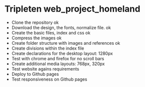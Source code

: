 # Tripleten web_project_homeland


- Clone the repository ok
- Download the design, the fonts, normalize file. ok
- Create the basic files, index and css ok
- Compress the images ok
- Create folder structure with images and references ok
- Create divisions within the index file 
- Create declarations for the desktop layout: 1280px
- Test with chrome and firefox for no scroll bars
- Create additional media layouts: 768px, 320px
- Test website agains requirements
- Deploy to Github pages
- Test responsiveness on Github pages
